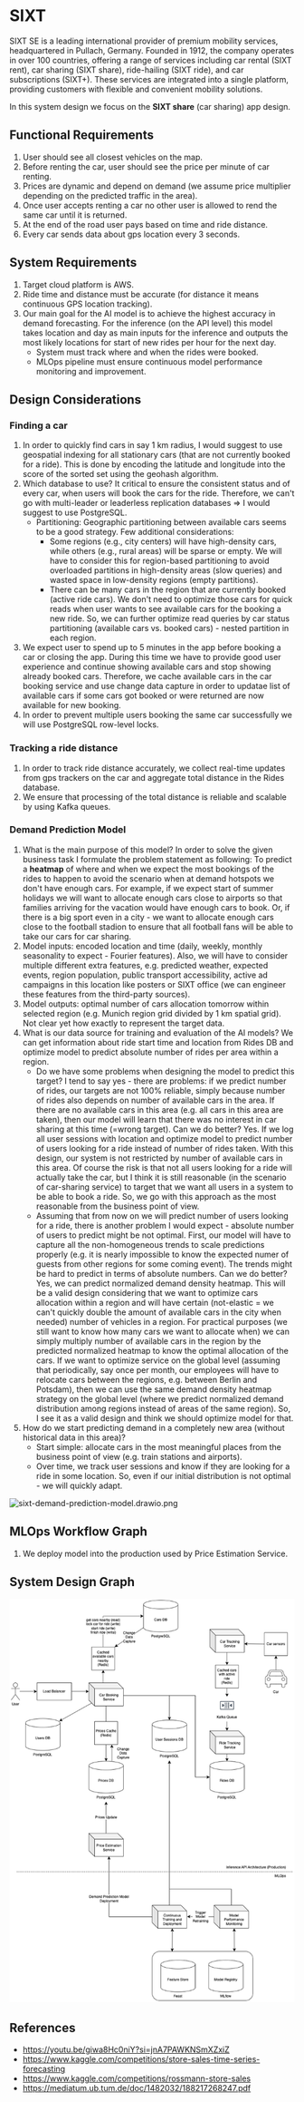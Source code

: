 # SIXT

SIXT SE is a leading international provider of premium mobility services, headquartered in Pullach, Germany. Founded in
1912, the company operates in over 100 countries, offering a range of services including car rental (SIXT rent), car
sharing (SIXT share), ride-hailing (SIXT ride), and car subscriptions (SIXT+). These services are integrated into a
single platform, providing customers with flexible and convenient mobility solutions.

In this system design we focus on the **SIXT share** (car sharing) app design.

## Functional Requirements

1. User should see all closest vehicles on the map.
2. Before renting the car, user should see the price per minute of car renting.
3. Prices are dynamic and depend on demand (we assume price multiplier depending on the predicted traffic in the area).
4. Once user accepts renting a car no other user is allowed to rend the same car until it is returned.
5. At the end of the road user pays based on time and ride distance.
6. Every car sends data about gps location every 3 seconds.

## System Requirements

1. Target cloud platform is AWS.
2. Ride time and distance must be accurate (for distance it means continuous GPS location tracking).
3. Our main goal for the AI model is to achieve the highest accuracy in demand forecasting. For the inference
   (on the API level) this model takes location and day as main inputs for the inference and outputs the most likely
   locations for start of new rides per hour for the next day.
    - System must track where and when the rides were booked.
    - MLOps pipeline must ensure continuous model performance monitoring and improvement.

## Design Considerations

### Finding a car

1. In order to quickly find cars in say 1 km radius, I would suggest to use geospatial indexing for all stationary
   cars (that are not currently booked for a ride). This is done by encoding the latitude and longitude into the score
   of the sorted set using the geohash algorithm.
2. Which database to use? It critical to ensure the consistent status and of every car, when users will book the cars
   for the ride. Therefore, we can't go with multi-leader or leaderless replication databases
   => I would suggest to use PostgreSQL.
    - Partitioning: Geographic partitioning between available cars seems to be a good strategy. Few additional
      considerations:
        - Some regions (e.g., city centers) will have high-density cars, while others (e.g., rural areas) will be sparse
          or empty. We will have to consider this for region-based partitioning to avoid overloaded partitions in
          high-density areas (slow queries) and wasted space in low-density regions (empty partitions).
        - There can be many cars in the region that are currently booked (active ride cars). We don't need to optimize
          those cars for quick reads when user wants to see available cars for the booking a new ride. So, we can
          further optimize read queries by car status partitioning (available cars vs. booked cars) - nested partition
          in each region.
3. We expect user to spend up to 5 minutes in the app before booking a car or closing the app. During this time we
   have to provide good user experience and continue showing available cars and stop showing already booked cars.
   Therefore, we cache available cars in the car booking service and use change data capture in order to updatae list of
   available cars if some cars got booked or were returned are now available for new booking.
4. In order to prevent multiple users booking the same car successfully we will use PostgreSQL row-level locks.

### Tracking a ride distance

1. In order to track ride distance accurately, we collect real-time updates from gps trackers on the car and aggregate
   total distance in the Rides database.
2. We ensure that processing of the total distance is reliable and scalable by using Kafka queues.

### Demand Prediction Model

1. What is the main purpose of this model? In order to solve the given business task I formulate the problem statement
   as following: To predict a **heatmap** of where and when we expect the most bookings of the
   rides to happen to avoid the scenario when at demand hotspots we don't have enough cars. For example, if we expect
   start of summer holidays we will want to allocate enough cars close to airports so that families arriving for the
   vacation would have enough cars to book. Or, if there is a big sport even in a city - we want to allocate enough cars
   close to the football stadion to ensure that all football fans will be able to take our cars for car sharing.
2. Model inputs: encoded location and time (daily, weekly, monthly seasonality to expect - Fourier features). Also, we
   will have to consider multiple different extra features, e.g. predicted weather, expected events, region population,
   public transport accessibility, active ad campaigns in this location like posters or SIXT office (we can engineer
   these features from the third-party sources).
3. Model outputs: optimal number of cars allocation tomorrow within selected region (e.g. Munich region grid divided by
   1 km spatial grid). Not clear yet how exactly to represent the target data.
4. What is our data source for training and evaluation of the AI models? We can get information about ride start time
   and location from Rides DB and optimize model to predict absolute number of rides per area within a region.
    - Do we have some problems when designing the model to predict this target? I tend to say yes - there are problems:
      if we predict number of rides, our targets are not 100% reliable, simply because number of rides also depends
      on number of available cars in the area. If there are no available cars in this area (e.g. all cars in this
      area are taken), then our model will learn that there was no interest in car sharing at this time (=wrong
      target). Can we do better? Yes. If we log all user sessions with location and optimize model to predict number
      of users looking for a ride instead of number of rides taken. With this design, our system is not restricted by
      number of available cars in this area. Of course the risk is that not all users looking for a ride will actually
      take the car, but I think it is still reasonable (in the scenario of car-sharing service) to target that we want
      all users in a system to be able to book a ride. So, we go with this approach as the most reasonable from the
      business point of view.
    - Assuming that from now on we will predict number of users looking for a ride, there is another problem I would
      expect - absolute number of users to predict might be not optimal. First, our model will have to capture all the
      non-homogeneous trends to scale predictions properly (e.g. it is nearly impossible to know the expected numer of
      guests from other regions for some coming event). The trends might be hard to predict in terms of absolute
      numbers. Can we do better? Yes, we can predict normalized demand density heatmap. This will be a valid design
      considering that we want to optimize cars allocation within a region and will have certain
      (not-elastic = we can't quickly double the amount of available cars in the city when needed) number of vehicles in
      a region. For practical purposes (we still want to know how many cars we want to allocate when) we can simply
      multiply number of available cars in the region by the predicted normalized heatmap to know the optimal
      allocation of the cars. If we want to optimize service on the global level (assuming that periodically, say once
      per month, our employees will have to relocate cars between the regions, e.g. between Berlin and Potsdam), then we
      can use the same demand density heatmap strategy on the global level (where we predict normalized demand
      distribution among regions instead of areas of the same region). So, I see it as a valid design and think we
      should optimize model for that.
5. How do we start predicting demand in a completely new area (without historical data in this area)?
    - Start simple: allocate cars in the most meaningful places from the business point of view (e.g. train stations and
      airports).
    - Over time, we track user sessions and know if they are looking for a ride in some location. So, even if our
      initial distribution is not optimal - we will quickly adapt.

![sixt-demand-prediction-model.drawio.png](assets/sixt-demand-prediction-model.drawio.png)

## MLOps Workflow Graph

1. We deploy model into the production used by Price Estimation Service.

## System Design Graph

![sixt.drawio.png](assets/sixt-system-design.drawio.png)

## References

- https://youtu.be/giwa8Hc0niY?si=jnA7PAWKNSmXZxiZ
- https://www.kaggle.com/competitions/store-sales-time-series-forecasting
- https://www.kaggle.com/competitions/rossmann-store-sales
- https://mediatum.ub.tum.de/doc/1482032/188217268247.pdf